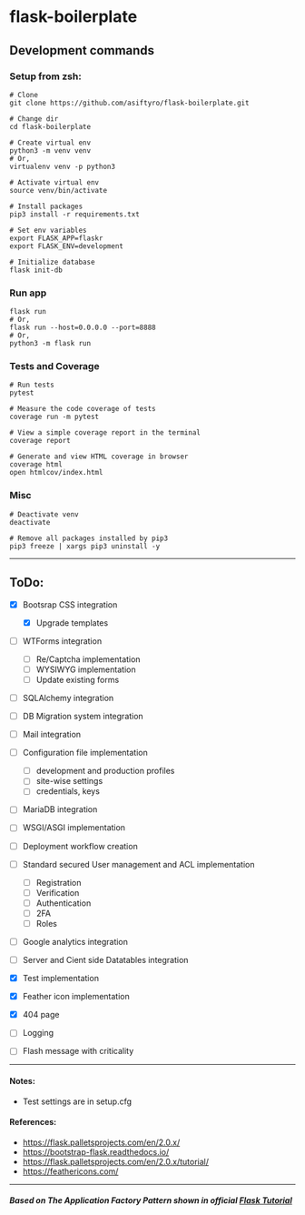 
# flask-boilerplate


## Development commands


### Setup from zsh:

```
# Clone
git clone https://github.com/asiftyro/flask-boilerplate.git

# Change dir
cd flask-boilerplate

# Create virtual env
python3 -m venv venv
# Or,
virtualenv venv -p python3

# Activate virtual env
source venv/bin/activate

# Install packages
pip3 install -r requirements.txt

# Set env variables
export FLASK_APP=flaskr
export FLASK_ENV=development

# Initialize database
flask init-db
```

### Run app

```
flask run
# Or,
flask run --host=0.0.0.0 --port=8888
# Or,
python3 -m flask run
```

### Tests and Coverage

```
# Run tests
pytest

# Measure the code coverage of tests
coverage run -m pytest

# View a simple coverage report in the terminal
coverage report

# Generate and view HTML coverage in browser
coverage html
open htmlcov/index.html
```
  
### Misc  

```
# Deactivate venv
deactivate

# Remove all packages installed by pip3
pip3 freeze | xargs pip3 uninstall -y
```

  
--------------------------

  
  
## ToDo:

- [x] Bootsrap CSS integration
    - [x] Upgrade templates
- [ ] WTForms integration
	- [ ] Re/Captcha implementation
	- [ ] WYSIWYG implementation
	- [ ] Update existing forms
- [ ] SQLAlchemy integration
- [ ] DB Migration system integration
- [ ] Mail integration
- [ ] Configuration file implementation 
  - [ ] development and production profiles
  - [ ] site-wise settings
  - [ ] credentials, keys
- [ ] MariaDB integration
- [ ] WSGI/ASGI implementation
- [ ] Deployment workflow creation
- [ ] Standard secured User management and ACL implementation  
	- [ ]  Registration
	- [ ]  Verification
	- [ ]  Authentication
	- [ ]  2FA
	- [ ]  Roles
- [ ] Google analytics integration
- [ ] Server and Cient side Datatables integration
- [X] Test implementation
- [x] Feather icon implementation
- [x] 404 page
- [ ] Logging
- [ ] Flash message with criticality


----------------------

#### Notes:
 - Test settings are in setup.cfg


#### References:

- https://flask.palletsprojects.com/en/2.0.x/
- https://bootstrap-flask.readthedocs.io/
- https://flask.palletsprojects.com/en/2.0.x/tutorial/
- https://feathericons.com/

----------------------


##### Based on The Application Factory Pattern shown in official [Flask Tutorial](https://flask.palletsprojects.com/en/2.0.x/tutorial/)